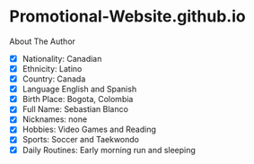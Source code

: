 # Promotional-Website.github.io
About The Author
- [x] Nationality: Canadian
-[x] Ethnicity: Latino
- [x] Country: Canada
- [x] Language English and Spanish
- [x] Birth Place: Bogota, Colombia
- [x] Full Name: Sebastian Blanco
- [x] Nicknames: none
- [x] Hobbies: Video Games and Reading
- [x] Sports: Soccer and Taekwondo
- [x] Daily Routines: Early morning run and sleeping